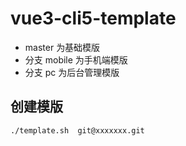 # vue3-cli5-template

-   master 为基础模版
-   分支 mobile 为手机端模版
-   分支 pc 为后台管理模版

## 创建模版

```
./template.sh  git@xxxxxxx.git
```
